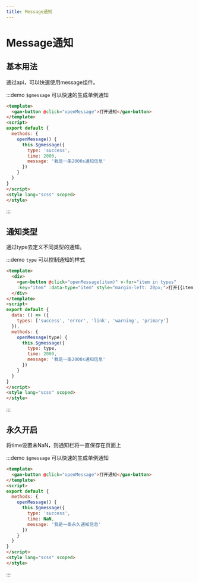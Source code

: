 ```yaml
---
title: Message通知
---
```

# Message通知

## 基本用法
通过api，可以快速使用message组件。

:::demo `$gmessage` 可以快速的生成单例通知
```html {2}
<template>
  <gan-button @click="openMessage">打开通知</gan-button>
</template>
<script>
export default {
  methods: {
    openMessage() {
      this.$gmessage({
        type: 'success',
        time: 2000,
        message: '我是一条2000s通知信息'
      })
    }
  }
}
</script>
<style lang="scss" scoped>
</style>
```
:::

## 通知类型
通过type去定义不同类型的通知。

:::demo `type` 可以控制通知的样式
```html {2}
<template>
  <div>
    <gan-button @click="openMessage(item)" v-for="item in types"
    :key="item" :data-type="item" style="margin-left: 20px;">打开{{item}}通知</gan-button>
  </div>
</template>
<script>
export default {
  data: () => ({
    types: ['success', 'error', 'link', 'warning', 'primary']
  }),
  methods: {
    openMessage(type) {
      this.$gmessage({
        type: type,
        time: 2000,
        message: '我是一条2000s通知信息'
      })
    }
  }
}
</script>
<style lang="scss" scoped>
</style>
```
:::

## 永久开启
将time设置未NaN，则通知栏将一直保存在页面上

:::demo `$gmessage` 可以快速的生成单例通知
```html {2}
<template>
  <gan-button @click="openMessage">打开通知</gan-button>
</template>
<script>
export default {
  methods: {
    openMessage() {
      this.$gmessage({
        type: 'success',
        time: NaN,
        message: '我是一条永久通知信息'
      })
    }
  }
}
</script>
<style lang="scss" scoped>
</style>
```
:::